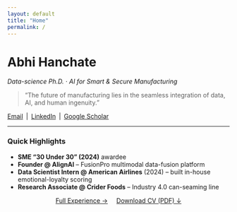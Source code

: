 ```yaml
---
layout: default
title: "Home"
permalink: /
---
```


# Abhi Hanchate  
*Data-science Ph.D. · AI for Smart & Secure Manufacturing*

> “The future of manufacturing lies in the seamless integration of data, AI, and human ingenuity.”

[Email](mailto:abhishek.hanchate@tamu.edu) | [LinkedIn](https://www.linkedin.com/in/abhishekhanchate/) | [Google Scholar](https://scholar.google.com/citations?user=TtxXRU0AAAAJ)

---

### Quick Highlights
- **SME “30 Under 30” (2024)** awardee  
- **Founder @ AlignAI** – FusionPro multimodal data-fusion platform  
- **Data Scientist Intern @ American Airlines** (2024) – built in-house emotional-loyalty scoring  
- **Research Associate @ Crider Foods** – Industry 4.0 can-seaming line  

<div align="center">
  <a class="btn" href="/experience.html">Full Experience →</a>
  &nbsp; &nbsp;
  <a class="btn" href="/assets/Abhishek_Hanchate_CV.pdf">Download CV (PDF) ↓</a>
</div>
